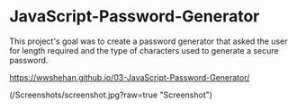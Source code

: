 # JavaScript-Password-Generator

This project's goal was to create a password generator that asked the user for length required and the type of characters used to generate a secure password.

https://wwshehan.github.io/03-JavaScript-Password-Generator/

(/Screenshots/screenshot.jpg?raw=true "Screenshot")
